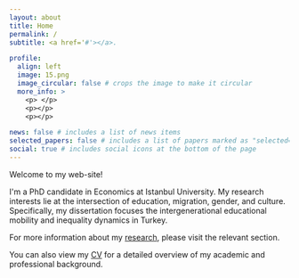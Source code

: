 ```yaml
---
layout: about
title: Home
permalink: /
subtitle: <a href='#'></a>. 

profile:
  align: left
  image: 15.png
  image_circular: false # crops the image to make it circular
  more_info: >
    <p> </p>
    <p></p>
    <p></p>

news: false # includes a list of news items
selected_papers: false # includes a list of papers marked as "selected={true}"
social: true # includes social icons at the bottom of the page
---
```


Welcome to my web-site!

I'm a PhD candidate in Economics at Istanbul University. My research interests lie at the intersection of education, migration, gender, and culture. Specifically, my dissertation focuses the intergenerational educational mobility and inequality dynamics in Turkey.

For more information about my [research](https://eliferbay.github.io/publications/), please visit the relevant section. 

You can also view my [CV](https://eliferbay.github.io/assets/pdf/CV_academic.pdf) for a detailed overview of my academic and professional background.



